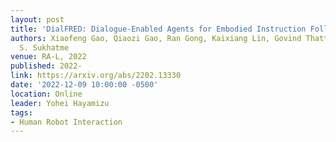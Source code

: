 ```yaml
---
layout: post
title: 'DialFRED: Dialogue-Enabled Agents for Embodied Instruction Following'
authors: Xiaofeng Gao, Qiaozi Gao, Ran Gong, Kaixiang Lin, Govind Thattai, and Gaurav
  S. Sukhatme
venue: RA-L, 2022
published: 2022-
link: https://arxiv.org/abs/2202.13330
date: '2022-12-09 10:00:00 -0500'
location: Online
leader: Yohei Hayamizu
tags:
- Human Robot Interaction
---
```

